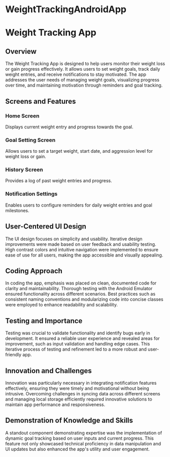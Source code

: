 # WeightTrackingAndroidApp

# Weight Tracking App

## Overview

The Weight Tracking App is designed to help users monitor their weight loss or gain progress effectively. It allows users to set weight goals, track daily weight entries, and receive notifications to stay motivated. The app addresses the user needs of managing weight goals, visualizing progress over time, and maintaining motivation through reminders and goal tracking.

## Screens and Features

### Home Screen
Displays current weight entry and progress towards the goal.

### Goal Setting Screen
Allows users to set a target weight, start date, and aggression level for weight loss or gain.

### History Screen
Provides a log of past weight entries and progress.

### Notification Settings
Enables users to configure reminders for daily weight entries and goal milestones.

## User-Centered UI Design

The UI design focuses on simplicity and usability. Iterative design improvements were made based on user feedback and usability testing. High contrast colors and intuitive navigation were implemented to ensure ease of use for all users, making the app accessible and visually appealing.

## Coding Approach

In coding the app, emphasis was placed on clean, documented code for clarity and maintainability. Thorough testing with the Android Emulator ensured functionality across different scenarios. Best practices such as consistent naming conventions and modularizing code into concise classes were employed to enhance readability and scalability.

## Testing and Importance

Testing was crucial to validate functionality and identify bugs early in development. It ensured a reliable user experience and revealed areas for improvement, such as input validation and handling edge cases. This iterative process of testing and refinement led to a more robust and user-friendly app.

## Innovation and Challenges

Innovation was particularly necessary in integrating notification features effectively, ensuring they were timely and motivational without being intrusive. Overcoming challenges in syncing data across different screens and managing local storage efficiently required innovative solutions to maintain app performance and responsiveness.

## Demonstration of Knowledge and Skills

A standout component demonstrating expertise was the implementation of dynamic goal tracking based on user inputs and current progress. This feature not only showcased technical proficiency in data manipulation and UI updates but also enhanced the app's utility and user engagement.
